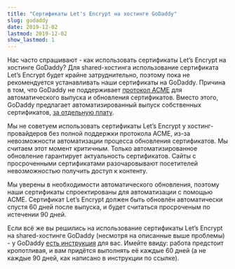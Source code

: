 ```yaml
---
title: "Сертификаты Let's Encrypt на хостинге GoDaddy"
slug: godaddy
date: 2019-12-02
lastmod: 2019-12-02
show_lastmod: 1
---
```



Нас часто спрашивают - как использовать сертификаты Let’s Encrypt на хостинге GoDaddy? Для shared-хостинга использование сертификата Let’s Encrypt будет крайне затруднительно, поэтому пока не рекомендуется устанавливать наши сертификаты на GoDaddy. Причина в том, что GoDaddy не поддерживает [протокол ACME][1] для автоматического выпуска и обновления сертификатов. Вместо этого, GoDaddy предлагает автоматизированный выпуск собственных сертификатов, [за отдельную плату][2].

Мы не советуем использовать сертификаты Let’s Encrypt у хостинг-провайдеров без полной поддержки протокола ACME, из-за невозможности автоматизации процесса обновления сертификатов. Мы считаем этот момент критичным. Только автоматизированное обновление гарантирует актуальность сертификатов. Сайты с просроченными сертификатами разочаровывают посетителей невозможностью получить доступ к контенту.

Мы уверены в необходимости автоматического обновления, поэтому наши сертификаты спроектированы для автоматизации с помощью ACME. Сертификат Let’s Encrypt должен быть обновлён автоматически спустя 60 дней после выпуска, и будет считаться просроченым по истечении 90 дней.

Если всё же вы решились на использование сертификаты Let’s Encrypt на shared-хостинге GoDaddy (несмотря на описанные выше проблемы) -  у GoDaddy [есть инструкция][3] для вас. Имейте ввиду: работа предстоит кропотливая, и вам придётся выполнять её каждые 60 дней (а не каждые 90 дней, как написано в инструкции по ссылке).

[1]: https://tools.ietf.org/html/rfc8555
[2]: https://www.godaddy.com/web-security/ssl-certificate
[3]: https://www.godaddy.com/help/install-a-lets-encrypt-certificate-on-your-cpanel-hosting-account-28023
